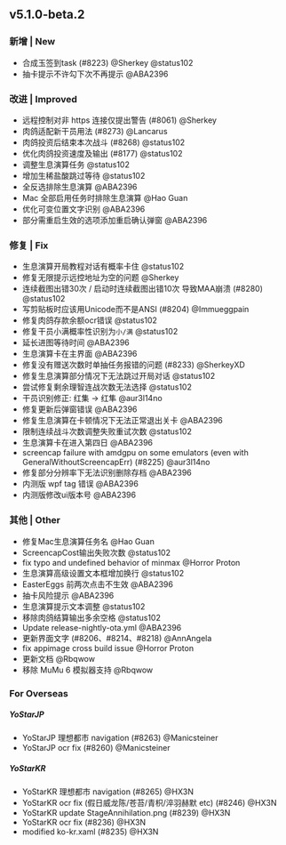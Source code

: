 ## v5.1.0-beta.2

### 新增 | New

- 合成玉签到task (#8223) @Sherkey @status102
- 抽卡提示不许勾下次不再提示 @ABA2396

### 改进 | Improved

- 远程控制对非 https 连接仅提出警告 (#8061) @Sherkey
- 肉鸽适配新干员用法 (#8273) @Lancarus
- 肉鸽投资后结束本次战斗 (#8268) @status102
- 优化肉鸽投资速度及输出 (#8177) @status102
- 调整生息演算任务 @status102
- 增加生稀盐酸跳过等待 @status102
- 全反选排除生息演算 @ABA2396
- Mac 全部启用任务时排除生息演算 @Hao Guan
- 优化可变位置文字识别 @ABA2396
- 部分需重启生效的选项添加重启确认弹窗 @ABA2396

### 修复 | Fix

- 生息演算开局教程对话有概率卡住 @status102
- 修复无限提示远控地址为空的问题 @Sherkey
- 连续截图出错30次 / 启动时连续截图出错10次 导致MAA崩溃 (#8280) @status102
- 写剪贴板时应该用Unicode而不是ANSI (#8204) @Immueggpain
- 修复肉鸽存款余额ocr错误 @status102
- 修复干员小满概率性识别为`小/满` @status102
- 延长进图等待时间 @ABA2396
- 生息演算卡在主界面 @ABA2396
- 修复没有赠送次数时单抽任务报错的问题 (#8233) @SherkeyXD
- 修复生息演算部分情况下无法跳过开局对话 @status102
- 尝试修复剩余理智连战次数无法选择 @status102
- 干员识别修正: 红集 -> 红隼 @aur3l14no
- 修复更新后弹窗错误 @ABA2396
- 修复生息演算在卡顿情况下无法正常退出关卡 @ABA2396
- 限制连续战斗次数调整失败重试次数 @status102
- 生息演算卡在进入第四日 @ABA2396
- screencap failure with amdgpu on some emulators (even with GeneralWithoutScreencapErr) (#8225) @aur3l14no
- 修复部分分辨率下无法识别删除存档 @ABA2396
- 内测版 wpf tag 错误 @ABA2396
- 内测版修改ui版本号 @ABA2396

### 其他 | Other

- 修复Mac生息演算任务名 @Hao Guan
- ScreencapCost输出失败次数 @status102
- fix typo and undefined behavior of minmax @Horror Proton
- 生息演算高级设置文本框增加换行 @status102
- EasterEggs 前两次点击不生效 @ABA2396
- 抽卡风险提示 @ABA2396
- 生息演算提示文本调整 @status102
- 移除肉鸽结算输出多余空格 @status102
- Update release-nightly-ota.yml @ABA2396
- 更新界面文字 (#8206、#8214、#8218) @AnnAngela
- fix appimage cross build issue @Horror Proton
- 更新文档 @Rbqwow
- 移除 MuMu 6 模拟器支持 @Rbqwow

### For Overseas

##### YoStarJP

- YoStarJP 理想都市 navigation (#8263) @Manicsteiner
- YoStarJP ocr fix (#8260) @Manicsteiner

##### YoStarKR

- YoStarKR 理想都市 navigation (#8265) @HX3N
- YoStarKR ocr fix (假日威龙陈/苍苔/青枳/淬羽赫默 etc) (#8246) @HX3N
- YoStarKR update StageAnnihilation.png (#8239) @HX3N
- YoStarKR ocr fix (#8236) @HX3N
- modified ko-kr.xaml (#8235) @HX3N
